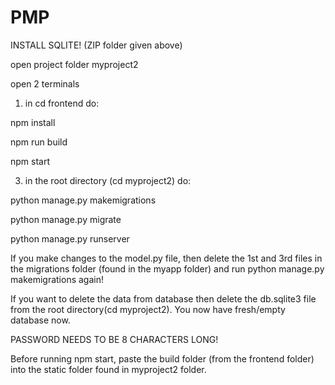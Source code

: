 # PMP

INSTALL SQLITE! (ZIP folder given above)

open project folder myproject2


open 2 terminals

1. in cd frontend
do:

npm install

npm run build

npm start


3. in the root directory (cd myproject2)
do:

python manage.py makemigrations

python manage.py migrate

python manage.py runserver



If you make changes to the model.py file, then delete the 1st and 3rd files in the migrations folder (found in the myapp folder) and run python manage.py makemigrations again!

If you want to delete the data from database then delete the db.sqlite3 file from the root directory(cd myproject2). You now have fresh/empty database now.  


PASSWORD NEEDS TO BE 8 CHARACTERS LONG!


Before running npm start, paste the build folder (from the frontend folder) into the static folder found in myproject2 folder.




